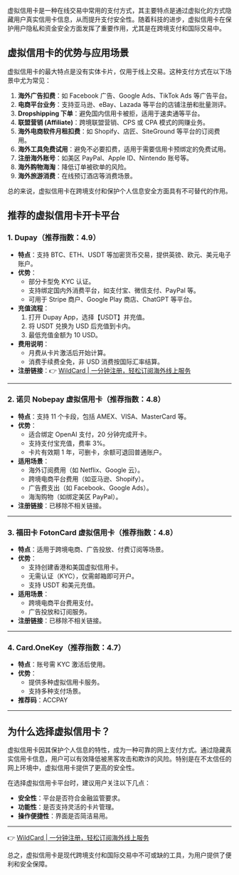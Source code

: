 虚拟信用卡是一种在线交易中常用的支付方式，其主要特点是通过虚拟化的方式隐藏用户真实信用卡信息，从而提升支付安全性。随着科技的进步，虚拟信用卡在保护用户隐私和资金安全方面发挥了重要作用，尤其是在跨境支付和国际交易中。

## 虚拟信用卡的优势与应用场景

虚拟信用卡的最大特点是没有实体卡片，仅用于线上交易。这种支付方式在以下场景中尤为常见：

1. **海外广告扣费**：如 Facebook 广告、Google Ads、TikTok Ads 等广告平台。
2. **电商平台业务**：支持亚马逊、eBay、Lazada 等平台的店铺注册和批量测评。
3. **Dropshipping 下单**：避免国内信用卡被拒，适用于速卖通等平台。
4. **联盟营销 (Affiliate)**：跨境联盟营销、CPS 或 CPA 模式的网赚业务。
5. **海外电商软件月租扣费**：如 Shopify、店匠、SiteGround 等平台的订阅费用。
6. **海外工具免费试用**：避免不必要扣费，适用于需要信用卡预绑定的免费试用。
7. **注册海外账号**：如美区 PayPal、Apple ID、Nintendo 账号等。
8. **海外购物海淘**：降低订单被砍单的风险。
9. **海外旅游消费**：在线预订酒店等消费场景。

总的来说，虚拟信用卡在跨境支付和保护个人信息安全方面具有不可替代的作用。

## 推荐的虚拟信用卡开卡平台

### 1. Dupay（推荐指数：4.9）

- **特点**：支持 BTC、ETH、USDT 等加密货币交易，提供英镑、欧元、美元电子账户。
- **优势**：
  - 部分卡型免 KYC 认证。
  - 支持绑定国内外消费平台，如支付宝、微信支付、PayPal 等。
  - 可用于 Stripe 商户、Google Play 商店、ChatGPT 等平台。
- **充值流程**：
  1. 打开 Dupay App，选择【USDT】并充值。
  2. 将 USDT 兑换为 USD 后充值到卡内。
  3. 最低充值金额为 10 USD。
- **费用说明**：
  - 月费从卡片激活后开始计算。
  - 消费手续费全免，非 USD 消费按国际汇率结算。
- **注册链接**：👉 [WildCard | 一分钟注册，轻松订阅海外线上服务](https://bit.ly/bewildcard)

---

### 2. 诺贝 Nobepay 虚拟信用卡（推荐指数：4.8）

- **特点**：支持 11 个卡段，包括 AMEX、VISA、MasterCard 等。
- **优势**：
  - 适合绑定 OpenAI 支付，20 分钟完成开卡。
  - 支持支付宝充值，费率 3%。
  - 卡片有效期 1 年，可删卡，余额可退回普通账户。
- **适用场景**：
  - 海外订阅费用（如 Netflix、Google 云）。
  - 跨境电商平台费用（如亚马逊、Shopify）。
  - 广告费支出（如 Facebook、Google Ads）。
  - 海淘购物（如绑定美区 PayPal）。
- **注册链接**：已移除不相关链接。

---

### 3. 福田卡 FotonCard 虚拟信用卡（推荐指数：4.8）

- **特点**：适用于跨境电商、广告投放、付费订阅等场景。
- **优势**：
  - 支持创建香港和美国虚拟信用卡。
  - 无需认证（KYC），仅需邮箱即可开户。
  - 支持 USDT 和美元充值。
- **适用场景**：
  - 跨境电商平台费用支付。
  - 广告投放和订阅服务。
- **注册链接**：已移除不相关链接。

---

### 4. Card.OneKey（推荐指数：4.7）

- **特点**：账号需 KYC 激活后使用。
- **优势**：
  - 提供多种虚拟信用卡服务。
  - 支持多种支付场景。
- **推荐码**：ACCPAY

---

## 为什么选择虚拟信用卡？

虚拟信用卡因其保护个人信息的特性，成为一种可靠的网上支付方式。通过隐藏真实信用卡信息，用户可以有效降低被黑客攻击和欺诈的风险。特别是在不太信任的网上环境中，虚拟信用卡提供了更高的安全性。

在选择虚拟信用卡平台时，建议用户关注以下几点：
- **安全性**：平台是否符合金融监管要求。
- **功能性**：是否支持灵活的卡片管理。
- **操作便捷性**：界面是否简洁易用。

---

👉 [WildCard | 一分钟注册，轻松订阅海外线上服务](https://bit.ly/bewildcard)

总之，虚拟信用卡是现代跨境支付和国际交易中不可或缺的工具，为用户提供了便利和安全保障。